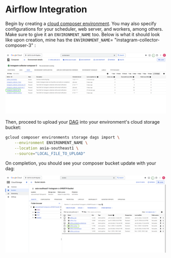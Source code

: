 # Airflow Integration

Begin by creating a [cloud composer environment](https://cloud.google.com/composer/docs/composer-3/create-environments). You may also specify configurations for your scheduler, web server, and workers, among others. Make sure to give it an `ENVIRONMENT_NAME` too. Below is what it should look like upon creation, mine has the `ENVIRONMENT_NAME`= "instagram-collector-composer-3" :

![composer-env-overview](/docs/images/composer-env-overview.png)

Then, proceed to upload your [DAG](/airflow/dags/airflow_job.py) into your environment's cloud storage bucket:

```bash
gcloud composer environments storage dags import \
    --environment ENVIRONMENT_NAME \
    --location asia-southeast1 \
    --source="LOCAL_FILE_TO_UPLOAD"
```

On completion, you should see your composer bucket update with your dag:

![composer-bucket](/docs/images/composer-bucket.png)

